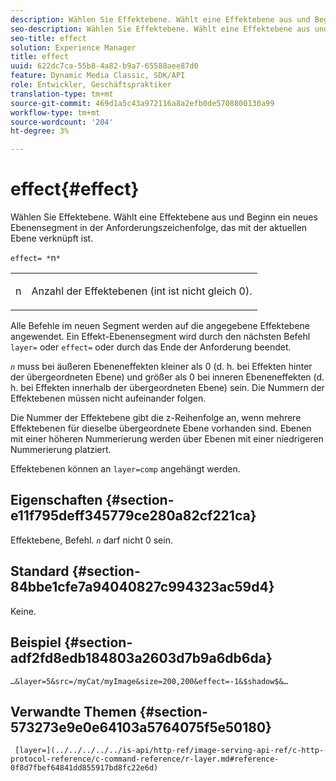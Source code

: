```yaml
---
description: Wählen Sie Effektebene. Wählt eine Effektebene aus und Beginn ein neues Ebenensegment in der Anforderungszeichenfolge, das mit der aktuellen Ebene verknüpft ist.
seo-description: Wählen Sie Effektebene. Wählt eine Effektebene aus und Beginn ein neues Ebenensegment in der Anforderungszeichenfolge, das mit der aktuellen Ebene verknüpft ist.
seo-title: effect
solution: Experience Manager
title: effect
uuid: 622dc7ca-55b8-4a82-b9a7-65588aee87d0
feature: Dynamic Media Classic, SDK/API
role: Entwickler, Geschäftspraktiker
translation-type: tm+mt
source-git-commit: 469d1a5c43a972116a8a2efb0de5708800130a99
workflow-type: tm+mt
source-wordcount: '204'
ht-degree: 3%

---
```



# effect{#effect}

Wählen Sie Effektebene. Wählt eine Effektebene aus und Beginn ein neues Ebenensegment in der Anforderungszeichenfolge, das mit der aktuellen Ebene verknüpft ist.

`effect= *`n`*`

<table id="simpletable_C48DABF486604D2B9F3CBC1CD01AC76D"> 
 <tr class="strow"> 
  <td class="stentry"> <p><span class="codeph"> <span class="varname"> n</span></span> </p> </td> 
  <td class="stentry"> <p>Anzahl der Effektebenen (int ist nicht gleich 0). </p></td> 
 </tr> 
</table>

Alle Befehle im neuen Segment werden auf die angegebene Effektebene angewendet. Ein Effekt-Ebenensegment wird durch den nächsten Befehl `layer=` oder `effect=` oder durch das Ende der Anforderung beendet.

*`n`* muss bei äußeren Ebeneneffekten kleiner als 0 (d. h. bei Effekten hinter der übergeordneten Ebene) und größer als 0 bei inneren Ebeneneffekten (d. h. bei Effekten innerhalb der übergeordneten Ebene) sein. Die Nummern der Effektebenen müssen nicht aufeinander folgen.

Die Nummer der Effektebene gibt die z-Reihenfolge an, wenn mehrere Effektebenen für dieselbe übergeordnete Ebene vorhanden sind. Ebenen mit einer höheren Nummerierung werden über Ebenen mit einer niedrigeren Nummerierung platziert.

Effektebenen können an `layer=comp` angehängt werden.

## Eigenschaften {#section-e11f795deff345779ce280a82cf221ca}

Effektebene, Befehl. *`n`* darf nicht 0 sein.

## Standard {#section-84bbe1cfe7a94040827c994323ac59d4}

Keine.

## Beispiel {#section-adf2fd8edb184803a2603d7b9a6db6da}

`…&layer=5&src=/myCat/myImage&size=200,200&effect=-1&$shadow$&…`

## Verwandte Themen {#section-573273e9e0e64103a5764075f5e50180}

` [layer=](../../../../../is-api/http-ref/image-serving-api-ref/c-http-protocol-reference/c-command-reference/r-layer.md#reference-0f8d7fbef64841dd855917bd8fc22e6d)`
